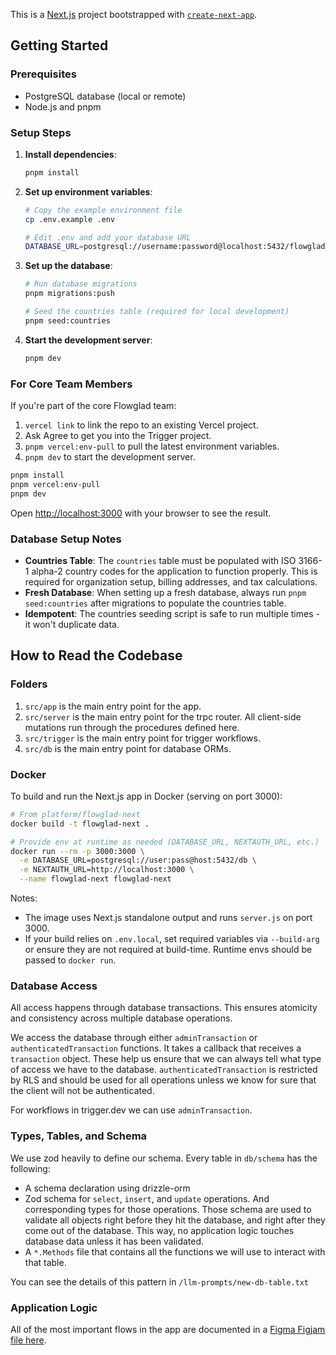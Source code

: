 This is a [Next.js](https://nextjs.org/) project bootstrapped with [`create-next-app`](https://github.com/vercel/next.js/tree/canary/packages/create-next-app).

## Getting Started

### Prerequisites

- PostgreSQL database (local or remote)
- Node.js and pnpm

### Setup Steps

1. **Install dependencies**:
   ```bash
   pnpm install
   ```

2. **Set up environment variables**:
   ```bash
   # Copy the example environment file
   cp .env.example .env
   
   # Edit .env and add your database URL
   DATABASE_URL=postgresql://username:password@localhost:5432/flowglad_dev
   ```

3. **Set up the database**:
   ```bash
   # Run database migrations
   pnpm migrations:push
   
   # Seed the countries table (required for local development)
   pnpm seed:countries
   ```

4. **Start the development server**:
   ```bash
   pnpm dev
   ```

### For Core Team Members

If you're part of the core Flowglad team:

1. `vercel link` to link the repo to an existing Vercel project.
2. Ask Agree to get you into the Trigger project.
3. `pnpm vercel:env-pull` to pull the latest environment variables.
4. `pnpm dev` to start the development server.

```bash
pnpm install
pnpm vercel:env-pull
pnpm dev
```

Open [http://localhost:3000](http://localhost:3000) with your browser to see the result.

### Database Setup Notes

- **Countries Table**: The `countries` table must be populated with ISO 3166-1 alpha-2 country codes for the application to function properly. This is required for organization setup, billing addresses, and tax calculations.
- **Fresh Database**: When setting up a fresh database, always run `pnpm seed:countries` after migrations to populate the countries table.
- **Idempotent**: The countries seeding script is safe to run multiple times - it won't duplicate data.

## How to Read the Codebase

### Folders

1. `src/app` is the main entry point for the app.
2. `src/server` is the main entry point for the trpc router. All client-side mutations run through the procedures defined here.
3. `src/trigger` is the main entry point for trigger workflows.
4. `src/db` is the main entry point for database ORMs.

### Docker

To build and run the Next.js app in Docker (serving on port 3000):

```bash
# From platform/flowglad-next
docker build -t flowglad-next .

# Provide env at runtime as needed (DATABASE_URL, NEXTAUTH_URL, etc.)
docker run --rm -p 3000:3000 \
  -e DATABASE_URL=postgresql://user:pass@host:5432/db \
  -e NEXTAUTH_URL=http://localhost:3000 \
  --name flowglad-next flowglad-next
```

Notes:
- The image uses Next.js standalone output and runs `server.js` on port 3000.
- If your build relies on `.env.local`, set required variables via `--build-arg` or ensure they are not required at build-time. Runtime envs should be passed to `docker run`.

### Database Access

All access happens through database transactions. This ensures atomicity and consistency across multiple database operations.

We access the database through either `adminTransaction` or `authenticatedTransaction` functions. It takes a callback that receives a `transaction` object. These help us ensure that we can always tell what type of access we have to the database. `authenticatedTransaction` is restricted by RLS and should be used for all operations unless we know for sure that the client will not be authenticated.

For workflows in trigger.dev we can use `adminTransaction`.

### Types, Tables, and Schema

We use zod heavily to define our schema. Every table in `db/schema` has the following:

- A schema declaration using drizzle-orm
- Zod schema for `select`, `insert`, and `update` operations. And corresponding types for those operations. Those schema are used to validate all objects right before they hit the database, and right after they come out of the database. This way, no application logic touches database data unless it has been validated.
- A `*.Methods` file that contains all the functions we will use to interact with that table.

You can see the details of this pattern in `/llm-prompts/new-db-table.txt`

### Application Logic

All of the most important flows in the app are documented in a [Figma Figjam file here](https://www.figma.com/board/inAfvPrVyBbHaWQ3BBN4HV/Flowglad-Flows?node-id=0-1&node-type=canvas&t=2nnuROk6RhLFJo4S-0).
